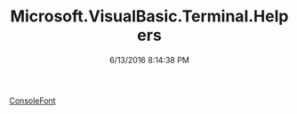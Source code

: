 ﻿---
title: Microsoft.VisualBasic.Terminal.Helpers
date: 6/13/2016 8:14:38 PM
---

[ConsoleFont](T-Microsoft.VisualBasic.Terminal.Helpers.ConsoleFont.html)
